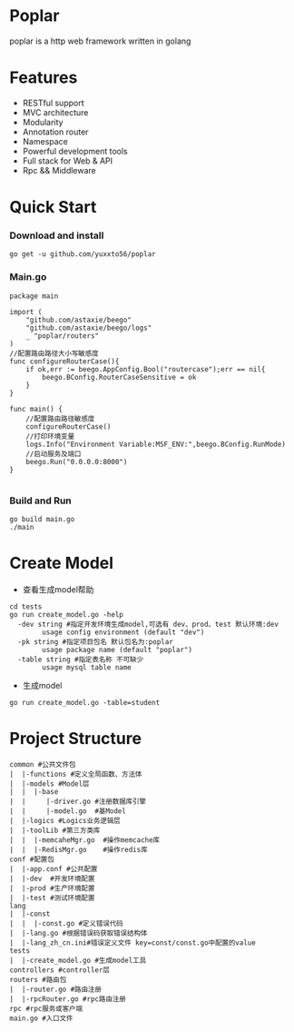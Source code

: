# Poplar
poplar is a http web framework written in golang
# Features
* RESTful support
* MVC architecture
* Modularity
* Annotation router
* Namespace
* Powerful development tools
* Full stack for Web & API
* Rpc && Middleware
# Quick Start
### Download and install
```cassandraql
go get -u github.com/yuxxto56/poplar
```
### Main.go
```cassandraql
package main

import (
	"github.com/astaxie/beego"
	"github.com/astaxie/beego/logs"
	_ "poplar/routers"
)
//配置路由路径大小写敏感度
func configureRouterCase(){
	if ok,err := beego.AppConfig.Bool("routercase");err == nil{
		beego.BConfig.RouterCaseSensitive = ok
	}
}

func main() {
	//配置路由路径敏感度
	configureRouterCase()
	//打印环境变量
	logs.Info("Environment Variable:MSF_ENV:",beego.BConfig.RunMode)
	//启动服务及端口
	beego.Run("0.0.0.0:8000")
}


```
### Build and Run
```cassandraql
go build main.go
./main
```

# Create Model
* 查看生成model帮助
```cassandraql
cd tests
go run create_model.go -help
  -dev string #指定开发环境生成model,可选有 dev、prod、test 默认环境:dev
        usage config environment (default "dev")
  -pk string #指定项目包名 默认包名为:poplar
        usage package name (default "poplar")
  -table string #指定表名称 不可缺少
        usage mysql table name
```
* 生成model
```cassandraql
go run create_model.go -table=student
```

# Project Structure
```cassandraql
common #公共文件包
|  |-functions #定义全局函数、方法体
|  |-models #Model层
|  |  |-base
|  |     |-driver.go #注册数据库引擎
|  |     |-model.go  #基Model
|  |-logics #Logics业务逻辑层
|  |-toolLib #第三方类库
|  |  |-memcaheMgr.go  #操作memcache库
|  |  |-RedisMgr.go    #操作redis库
conf #配置包
|  |-app.conf #公共配置
|  |-dev  #开发环境配置
|  |-prod #生产环境配置
|  |-test #测试环境配置
lang
|  |-const
|  |  |-const.go #定义错误代码
|  |-lang.go #根据错误码获取错误结构体
|  |-lang_zh_cn.ini#错误定义文件 key=const/const.go中配置的value
tests
|  |-create_model.go #生成model工具
controllers #controller层
routers #路由包
|  |-router.go #路由注册
|  |-rpcRouter.go #rpc路由注册
rpc #rpc服务或客户端
main.go #入口文件
```